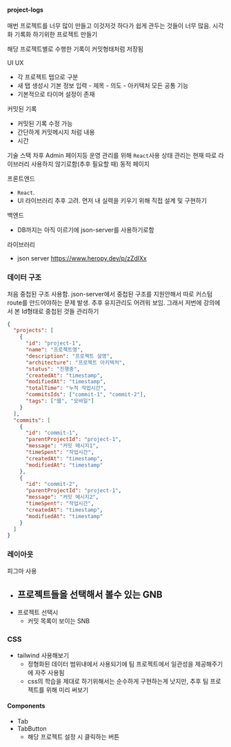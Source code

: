 #### project-logs

매번 프로젝트를 너무 많이 만들고 이것저것 하다가 쉽게 관두는 것들이 너무 많음.
시각화 기록화 하기위한 프로젝트 만들기

해당 프로젝트별로 수행한 기록이 커밋형태처럼 저장됨

UI UX

- 각 프로젝트 탭으로 구분
- 새 탭 생성시 기본 정보 입력 - 제목 - 의도 - 아키텍처
  모든 공통 기능
- 기본적으로 타이머 설정이 존재

커밋된 기록

- 커밋된 기록 수정 가능
- 간단하게 커밋메시지 처럼 내용
- 시간

기술 스택
차후 Admin 페이지등 운영 관리를 위해 `React`사용
상태 관리는 현재 따로 라이브러리 사용하지 않기로함(추후 필요할 때)
동적 페이지

프론트엔드

- `React`.
- UI 라이브러리 추후 고려. 먼저 내 실력을 키우기 위해 직접 설계 및 구현하기

백엔드

- DB까지는 아직 이르기에 json-server를 사용하기로함

라이브러리

- json server https://www.heropy.dev/p/zZdlXx

### 데이터 구조

처음 중첩된 구조 사용함. json-server에서 중첩된 구조를 지원안해서 따로 커스텀 route를 만드어야하는 문제 발생.
추후 유지관리도 어려워 보임.
그래서 저번에 강의에서 본 Id형태로 중첩된 것들 관리하기

```json
{
  "projects": [
    {
      "id": "project-1",
      "name": "프로젝트명",
      "description": "프로젝트 설명",
      "architecture": "프로젝트 아키텍처",
      "status": "진행중",
      "createdAt": "timestamp",
      "modifiedAt": "timestamp",
      "totalTime": "누적 작업시간",
      "commitsIds": ["commit-1", "commit-2"],
      "tags": ["웹", "모바일"]
    }
  ],
  "commits": [
    {
      "id": "commit-1",
      "parentProjectId": "project-1",
      "message": "커밋 메시지1",
      "timeSpent": "작업시간",
      "createdAt": "timestamp",
      "modifiedAt": "timestamp"
    },
    {
      "id": "commit-2",
      "parentProjectId": "project-1",
      "message": "커밋 메시지2",
      "timeSpent": "작업시간",
      "createdAt": "timestamp",
      "modifiedAt": "timestamp"
    }
  ]
}
```

### 레이아웃

피그마 사용

- ## 프로젝트들을 선택해서 볼수 있는 GNB
- 프로젝트 선택시
  - 커밋 목록이 보이는 SNB

### CSS

- tailwind 사용해보기
  - 정형화된 데이터 범위내에서 사용되기에 팀 프로젝트에서 일관성을 제공해주기에 자주 사용됨
  - css의 학습을 제대로 하기위해서는 순수하게 구현하는게 낫지만, 추후 팀 프로젝트를 위해 미리 써보기

#### Components

- Tab
- TabButton
  - 해당 프로젝트 설정 시 클릭하는 버튼
